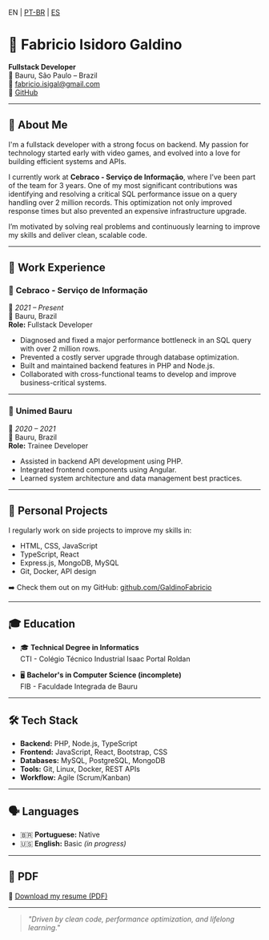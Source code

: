 EN | [PT-BR](README.md) | [ES](README_ES.md)

# 💼 Fabricio Isidoro Galdino

**Fullstack Developer**  
📍 Bauru, São Paulo – Brazil  
📧 fabricio.isigal@gmail.com  
🔗 [GitHub](https://github.com/GaldinoFabricio)

---

## 🧠 About Me

I'm a fullstack developer with a strong focus on backend. My passion for technology started early with video games, and evolved into a love for building efficient systems and APIs.

I currently work at **Cebraco - Serviço de Informação**, where I’ve been part of the team for 3 years. One of my most significant contributions was identifying and resolving a critical SQL performance issue on a query handling over 2 million records. This optimization not only improved response times but also prevented an expensive infrastructure upgrade.

I’m motivated by solving real problems and continuously learning to improve my skills and deliver clean, scalable code.

---

## 💼 Work Experience

### 🏢 **Cebraco - Serviço de Informação**  
📅 *2021 – Present*  
📍 Bauru, Brazil  
**Role:** Fullstack Developer

- Diagnosed and fixed a major performance bottleneck in an SQL query with over 2 million rows.
- Prevented a costly server upgrade through database optimization.
- Built and maintained backend features in PHP and Node.js.
- Collaborated with cross-functional teams to develop and improve business-critical systems.

---

### 🏥 **Unimed Bauru**  
📅 *2020 – 2021*  
📍 Bauru, Brazil  
**Role:** Trainee Developer

- Assisted in backend API development using PHP.
- Integrated frontend components using Angular.
- Learned system architecture and data management best practices.

---

## 📂 Personal Projects

I regularly work on side projects to improve my skills in:

- HTML, CSS, JavaScript  
- TypeScript, React  
- Express.js, MongoDB, MySQL  
- Git, Docker, API design

➡️ Check them out on my GitHub: [github.com/GaldinoFabricio](https://github.com/GaldinoFabricio)

---

## 🎓 Education

- 🎓 **Technical Degree in Informatics**  
  CTI - Colégio Técnico Industrial Isaac Portal Roldan

- 🖥️ **Bachelor's in Computer Science (incomplete)**  
  FIB - Faculdade Integrada de Bauru

---

## 🛠️ Tech Stack

- **Backend:** PHP, Node.js, TypeScript  
- **Frontend:** JavaScript, React, Bootstrap, CSS  
- **Databases:** MySQL, PostgreSQL, MongoDB  
- **Tools:** Git, Linux, Docker, REST APIs  
- **Workflow:** Agile (Scrum/Kanban)

---

## 🗣️ Languages

- 🇧🇷 **Portuguese:** Native  
- 🇺🇸 **English:** Basic *(in progress)*

---

## 📄 PDF

📎 [Download my resume (PDF)](./Fabricio_CV_EN.pdf)

---

> _"Driven by clean code, performance optimization, and lifelong learning."_
